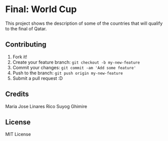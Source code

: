 # Final: World Cup

This project shows the description of some of the countries that will qualify to the final of Qatar.


## Contributing

1. Fork it!
2. Create your feature branch: `git checkout -b my-new-feature`
3. Commit your changes: `git commit -am 'Add some feature'`
4. Push to the branch: `git push origin my-new-feature`
5. Submit a pull request :D


## Credits

Maria Jose Linares Rico
Suyog Ghimire

## License

MIT License
